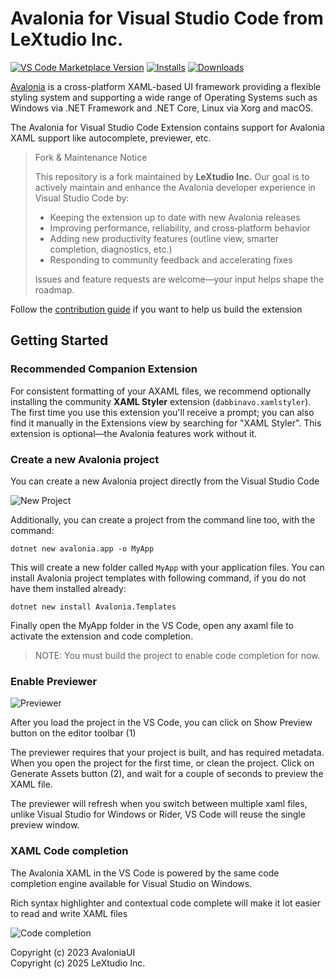 # Avalonia for Visual Studio Code from LeXtudio Inc.

[![VS Code Marketplace Version](https://img.shields.io/visual-studio-marketplace/v/lextudio.vscode-axaml?label=Version)](https://marketplace.visualstudio.com/items?itemName=lextudio.vscode-axaml)
[![Installs](https://img.shields.io/visual-studio-marketplace/i/lextudio.vscode-axaml?label=Installs)](https://marketplace.visualstudio.com/items?itemName=lextudio.vscode-axaml)
[![Downloads](https://img.shields.io/visual-studio-marketplace/d/lextudio.vscode-axaml?label=Downloads)](https://marketplace.visualstudio.com/items?itemName=lextudio.vscode-axaml)

[Avalonia](https://github.com/AvaloniaUI/Avalonia/) is a cross-platform XAML-based UI framework providing a flexible styling system and supporting a wide range of Operating Systems such as Windows via .NET Framework and .NET Core, Linux via Xorg and macOS.

The Avalonia for Visual Studio Code Extension contains support for Avalonia XAML support like autocomplete, previewer, etc.

> Fork & Maintenance Notice
>
> This repository is a fork maintained by **LeXtudio Inc.** Our goal is to actively maintain and enhance the Avalonia developer experience in Visual Studio Code by:
>
> - Keeping the extension up to date with new Avalonia releases
> - Improving performance, reliability, and cross‑platform behavior
> - Adding new productivity features (outline view, smarter completion, diagnostics, etc.)
> - Responding to community feedback and accelerating fixes
>
> Issues and feature requests are welcome—your input helps shape the roadmap.

Follow the [contribution guide](CONTRIBUTING.md) if you want to help us build the extension

## Getting Started

### Recommended Companion Extension

For consistent formatting of your AXAML files, we recommend optionally installing the community **XAML Styler** extension (`dabbinavo.xamlstyler`). The first time you use this extension you'll receive a prompt; you can also find it manually in the Extensions view by searching for "XAML Styler". This extension is optional—the Avalonia features work without it.

### Create a new Avalonia project

You can create a new Avalonia project directly from the Visual Studio Code

![New Project](media/NewProject.png)

Additionally, you can create a project from the command line too, with the command:

    dotnet new avalonia.app -o MyApp

This will create a new folder called `MyApp` with your application files. You can install Avalonia project templates with following command, if you do not have them installed already:

    dotnet new install Avalonia.Templates

Finally open the MyApp folder in the VS Code, open any axaml file to activate the extension and code completion.

> NOTE: You must build the project to enable code completion for now.

### Enable Previewer

![Previewer](media/PreviewerRM.png)

After you load the project in the VS Code, you can click on Show Preview button on the editor toolbar (1)

The previewer requires that your project is built, and has required metadata. When you open the project for the first time, or clean the project. Click on Generate Assets button (2), and wait for a couple of seconds to preview the XAML file.

The previewer will refresh when you switch between multiple xaml files, unlike Visual Studio for Windows or Rider, VS Code will reuse the single preview window.

### XAML Code completion

The Avalonia XAML in the VS Code is powered by the same code completion engine available for Visual Studio on Windows.

Rich syntax highlighter and contextual code complete will make it lot easier to read and write XAML files

![Code completion](media/AutoCompleteRM.png)

Copyright (c) 2023 AvaloniaUI  
Copyright (c) 2025 LeXtudio Inc.  
